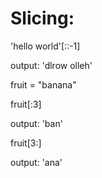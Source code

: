 # Slicing:
'hello world'[::-1]

output: 'dlrow olleh'

fruit = "banana"

fruit[:3]

output: 'ban'

fruit[3:]

output: 'ana'
